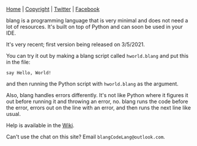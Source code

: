 <!-- Nav bar -->
[Home](index.html) | [Copyright](Copyright) | [Twitter](https://twitter.com/blangCodeLang) | [Facebook](https://www.facebook.com/Blang-101951965407426)

blang is a programming language that is very minimal and does not need a lot of resources. It's built on top of Python and can soon be used in your IDE.

It's very recent; first version being released on 3/5/2021.

You can try it out by making a blang script called `hworld.blang` and put this in the file:
```blang
say Hello, World!
```
and then running the Python script with `hworld.blang` as the argument.

Also, blang handles errors differently. It's not like Python where it figures it out before running it and throwing an error, no. blang runs the code before the error, errors out on the line with an error, and then runs the next line like usual. 

Help is available in the [Wiki](https://github.com/Ganesha2282882/blang/wiki/Usage).

Can't use the chat on this site? Email `blangCodeLang@outlook.com`.
<!-- Messenger Chat Plugin Code -->
<div id="fb-root"></div>
<script>
window.fbAsyncInit = function() {
  FB.init({
    xfbml    : true,
    version  : 'v10.0'
  });
};

(function(d, s, id) {
  var js, fjs = d.getElementsByTagName(s)[0];
  if (d.getElementById(id)) return;
  js = d.createElement(s); js.id = id;
  js.src = 'https://connect.facebook.net/en_US/sdk/xfbml.customerchat.js';
  fjs.parentNode.insertBefore(js, fjs);
}(document, 'script', 'facebook-jssdk'));
</script>

<!-- Your Chat Plugin code -->
<div class="fb-customerchat"
attribution="page_inbox"
page_id="101951965407426">
</div>
